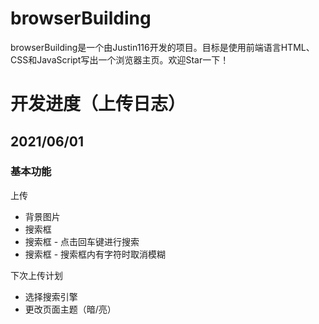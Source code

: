# browserBuilding
browserBuilding是一个由Justin116开发的项目。目标是使用前端语言HTML、CSS和JavaScript写出一个浏览器主页。欢迎Star一下！
# 开发进度（上传日志）
## 2021/06/01
### 基本功能
上传
- 背景图片
- 搜索框
- 搜索框 - 点击回车键进行搜索
- 搜索框 - 搜索框内有字符时取消模糊

下次上传计划
- 选择搜索引擎
- 更改页面主题（暗/亮）